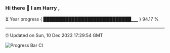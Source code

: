 ### Hi there 👋 I am Harry , 

⏳ Year progress { ████████████████████████████▁▁ } 94.17 %

---

⏰ Updated on Sun, 10 Dec 2023 17:29:54 GMT

![Progress Bar CI](https://github.com/duykhang68/duykhang68/workflows/Progress%20Bar%20CI/badge.svg)
